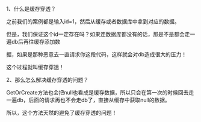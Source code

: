 1、什么是缓存穿透？

之前我们的案例都是输入id=1，然后从缓存或者数据库中拿到对应的数据。

但是，我们保证这个id一定存在吗？如果连数据库都没有的话，那是不是都会走一遍db后再往缓存添加数

据，如果是那种恶意去一直请求你这段代码，这样就会对db造成很大的压力！

这个过程就叫缓存穿透！

2、那么怎么解决缓存穿透的问题？

GetOrCreate方法也会把null也看成是缓存数据，所以只会在第一次的时候回去走一遍db，后面的请求再也不会走db了，直接从缓存中获取null的数据。

所以，这个方法天然的避免了缓存穿透的问题！